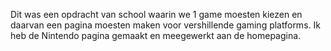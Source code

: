 Dit was een opdracht van school waarin we 1 game moesten kiezen en daarvan een pagina moesten maken voor vershillende gaming platforms. Ik heb de Nintendo pagina gemaakt en meegewerkt aan de homepagina.

